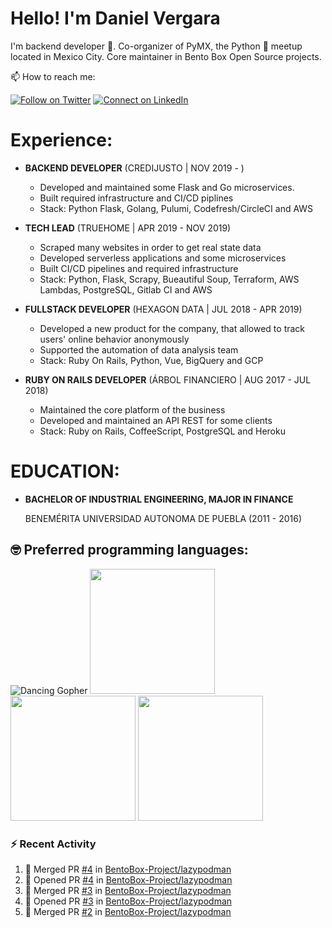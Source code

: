 # Hello! I'm Daniel Vergara

I'm backend developer :robot:. Co-organizer of PyMX, the Python :snake: meetup located in Mexico City. Core maintainer in Bento Box Open Source projects.

📫 How to reach me:

[![Follow on Twitter](https://img.shields.io/badge/--twitter?label=Twitter&logo=Twitter&style=social)](https://twitter.com/__danvergara__) [![Connect on LinkedIn](https://img.shields.io/badge/--linkedin?label=LinkedIn&logo=LinkedIn&style=social)](https://www.linkedin.com/in/daniel-omar-vergara-pérez-2b5471159)

# Experience:

* **BACKEND DEVELOPER**
    (CREDIJUSTO | NOV 2019 - )
    * Developed and maintained some Flask and Go microservices.
    * Built required infrastructure and CI/CD piplines
    * Stack: Python Flask, Golang, Pulumi, Codefresh/CircleCI and AWS

* **TECH LEAD**
    (TRUEHOME | APR 2019 - NOV 2019)
    * Scraped many websites in order to get real state data
    * Developed serverless applications and some microservices
    * Built CI/CD pipelines and required infrastructure
    * Stack: Python, Flask, Scrapy, Bueautiful Soup, Terraform, AWS Lambdas, PostgreSQL, Gitlab CI and AWS

* **FULLSTACK DEVELOPER**
    (HEXAGON DATA | JUL 2018 - APR 2019)
    * Developed a new product for the company, that allowed to track users' online behavior anonymously
    * Supported the automation of data analysis team
    * Stack: Ruby On Rails, Python, Vue, BigQuery and GCP

* **RUBY ON RAILS DEVELOPER**
    (ÁRBOL FINANCIERO | AUG 2017 - JUL 2018)
    * Maintained the core platform of the business
    * Developed and maintained an API REST for some clients
    * Stack: Ruby on Rails, CoffeeScript, PostgreSQL and Heroku

# EDUCATION:

* **BACHELOR OF INDUSTRIAL ENGINEERING, MAJOR IN FINANCE**

  BENEMÉRITA UNIVERSIDAD AUTONOMA DE PUEBLA (2011 - 2016)

## :nerd_face: Preferred programming languages:

![Dancing Gopher](http://static.velvetcache.org/pages/2018/06/13/party-gopher/dancing-gopher.gif)
<img src="https://media.giphy.com/media/KAq5w47R9rmTuvWOWa/giphy.gif" width="200" height="200"/>
<img src="https://upload.wikimedia.org/wikipedia/commons/7/73/Ruby_logo.svg" width="200" height="200"/>
<img src="https://upload.wikimedia.org/wikipedia/commons/6/6a/JavaScript-logo.png" width="200" height="200">

### :zap: Recent Activity

<!--START_SECTION:activity-->
1. 🎉 Merged PR [#4](https://github.com//BentoBox-Project/lazypodman/pull/4) in [BentoBox-Project/lazypodman](https://github.com//BentoBox-Project/lazypodman)
2. 💪 Opened PR [#4](https://github.com//BentoBox-Project/lazypodman/pull/4) in [BentoBox-Project/lazypodman](https://github.com//BentoBox-Project/lazypodman)
3. 🎉 Merged PR [#3](https://github.com//BentoBox-Project/lazypodman/pull/3) in [BentoBox-Project/lazypodman](https://github.com//BentoBox-Project/lazypodman)
4. 💪 Opened PR [#3](https://github.com//BentoBox-Project/lazypodman/pull/3) in [BentoBox-Project/lazypodman](https://github.com//BentoBox-Project/lazypodman)
5. 🎉 Merged PR [#2](https://github.com//BentoBox-Project/lazypodman/pull/2) in [BentoBox-Project/lazypodman](https://github.com//BentoBox-Project/lazypodman)
<!--END_SECTION:activity-->
